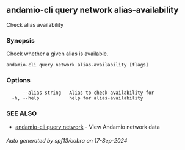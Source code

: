 ## andamio-cli query network alias-availability

Check alias availability

### Synopsis

Check whether a given alias is available.

```
andamio-cli query network alias-availability [flags]
```

### Options

```
      --alias string   Alias to check availability for
  -h, --help           help for alias-availability
```

### SEE ALSO

* [andamio-cli query network](andamio-cli_query_network.md)	 - View Andamio network data

###### Auto generated by spf13/cobra on 17-Sep-2024
